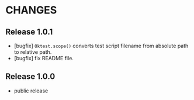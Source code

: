 CHANGES
=======



Release 1.0.1
-------------

* [bugfix] `Oktest.scope()` converts test script filename from absolute path to relative path.
* [bugfix] fix README file.



Release 1.0.0
-------------

* public release
